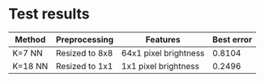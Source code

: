 # Test results
| Method     | Preprocessing          | Features              | Best error |
| ---------- | ---------------------- | --------------------- | ---------- |
| K=7 NN     | Resized to 8x8         | 64x1 pixel brightness | 0.8104     |
| K=18 NN    | Resized to 1x1         | 1x1 pixel brightness  | 0.2496     |